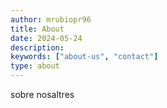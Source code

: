 ```yaml
---
author: mrubiopr96
title: About
date: 2024-05-24
description:
keywords: ["about-us", "contact"]
type: about
---
```


sobre nosaltres